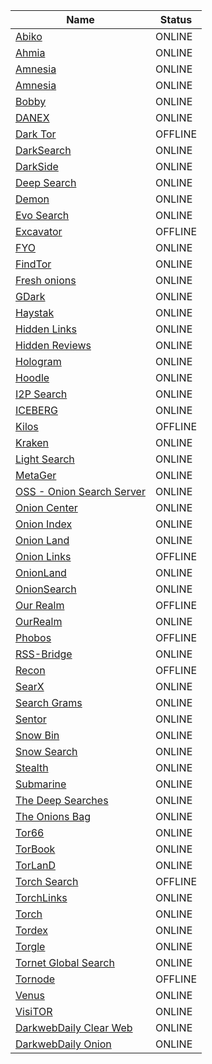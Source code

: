 |Name|Status|
| ------ | ------ |
|[Abiko](http://abikoifawyrftqivkhfxiwdjcdzybumpqrbowtudtwhrhpnykfonyzid.onion/)|ONLINE|
|[Ahmia](http://juhanurmihxlp77nkq76byazcldy2hlmovfu2epvl5ankdibsot4csyd.onion)|ONLINE|
|[Amnesia](http://amnesia7u5odx5xbwtpnqk3edybgud5bmiagu75bnqx2crntw5kry7ad.onion/)|ONLINE|
|[Amnesia](http://amnesia6iuqn46eyzcgymhzpom3gkqpj6yxacdpvu4mbq7sgskn6hvid.onion)|ONLINE|
|[Bobby](http://bobby64o755x3gsuznts6hf6agxqjcz5bop6hs7ejorekbm7omes34ad.onion/index.php)|ONLINE|
|[DANEX](http://danexio627wiswvlpt6ejyhpxl5gla5nt2tgvgm2apj2ofrgm44vbeyd.onion/)|ONLINE|
|[Dark Tor](http://darktorhvabc652txfc575oendhykqcllb7bh7jhhsjduocdlyzdbmqd.onion/hidden.html)|OFFLINE|
|[DarkSearch](http://darkschn4iw2hxvpv2vy2uoxwkvs2padb56t3h4wqztre6upoc5qwgid.onion/)|ONLINE|
|[DarkSide](http://darksid3f3ggicny772rvdmrcgfbtixsyjpdgm6unh5qci6r24ukg4qd.onion/)|ONLINE|
|[Deep Search](http://search7tdrcvri22rieiwgi5g46qnwsesvnubqav2xakhezv4hjzkkad.onion/)|ONLINE|
|[Demon](http://srcdemonm74icqjvejew6fprssuolyoc2usjdwflevbdpqoetw4x3ead.onion)|ONLINE|
|[Evo Search](http://wbr4bzzxbeidc6dwcqgwr3b6jl7ewtykooddsc5ztev3t3otnl45khyd.onion/evo/search.php)|ONLINE|
|[Excavator](http://2fd6cemt4gmccflhm6imvdfvli3nf7zn6rfrwpsy7uhxrgbypvwf5fad.onion)|OFFLINE|
|[FYO](http://fyonionsqkae65mfxsgvp3fu4q2aegdrz3dh5ocjlbjrfybpqywgshad.onion/)|ONLINE|
|[FindTor](http://findtorroveq5wdnipkaojfpqulxnkhblymc7aramjzajcvpptd4rjqd.onion/)|ONLINE|
|[Fresh onions](http://freshonifyfe4rmuh6qwpsexfhdrww7wnt5qmkoertwxmcuvm4woo4ad.onion)|ONLINE|
|[GDark](http://zb2jtkhnbvhkya3d46twv3g7lkobi4s62tjffqmafjibixk6pmq75did.onion)|ONLINE|
|[Haystak](http://haystak5njsmn2hqkewecpaxetahtwhsbsa64jom2k22z5afxhnpxfid.onion/)|ONLINE|
|[Hidden Links](http://wclekwrf2aclunlmuikf2bopusjfv66jlhwtgbiycy5nw524r6ngioid.onion/)|ONLINE|
|[Hidden Reviews](http://u5lyidiw4lpkonoctpqzxgyk6xop7w7w3oho4dzzsi272rwnjhyx7ayd.onion)|ONLINE|
|[Hologram](http://hologramnkycaoyouxst54l64knvmossdapc5k5pmjb5hnrpcodncpad.onion/)|ONLINE|
|[Hoodle](http://nr2dvqdot7yw6b5poyjb7tzot7fjrrweb2fhugvytbbio7ijkrvicuid.onion/)|ONLINE|
|[I2P Search](http://i2poulge3qyo33q4uazlda367okpkczn4rno2vjfetawoghciae6ygad.onion)|ONLINE|
|[ICEBERG](http://iceberget6r64etudtzkyh5nanpdsqnkgav5fh72xtvry3jyu5u2r5qd.onion/)|ONLINE|
|[Kilos](http://mlyusr6htlxsyc7t2f4z53wdxh3win7q3qpxcrbam6jf3dmua7tnzuyd.onion)|OFFLINE|
|[Kraken](http://krakenai2gmgwwqyo7bcklv2lzcvhe7cxzzva2xpygyax5f33oqnxpad.onion/)|ONLINE|
|[Light Search](http://light3232dmbbnigk34aeg2ef3j3uvnwkqsymunadh3to3vg4gpyeyid.onion/)|ONLINE|
|[MetaGer](http://metagerv65pwclop2rsfzg4jwowpavpwd6grhhlvdgsswvo6ii4akgyd.onion)|ONLINE|
|[OSS - Onion Search Server](http://3fzh7yuupdfyjhwt3ugzqqof6ulbcl27ecev33knxe3u7goi3vfn2qqd.onion/oss/)|ONLINE|
|[Onion Center](http://5qqrlc7hw3tsgokkqifb33p3mrlpnleka2bjg7n46vih2synghb6ycid.onion)|ONLINE|
|[Onion Index](http://oniondxjxs2mzjkbz7ldlflenh6huksestjsisc3usxht3wqgk6a62yd.onion/)|ONLINE|
|[Onion Land](http://3bbad7fauom4d6sgppalyqddsqbf5u5p56b5k5uk2zxsy3d6ey2jobad.onion)|ONLINE|
|[Onion Links](http://tor3asjumtsjqjdgrorxjxa2jg2i4ky5qbvarlzwfcauyd4aapdbskyd.onion)|OFFLINE|
|[OnionLand](http://3bbad7fauom4d6sgppalyqddsqbf5u5p56b5k5uk2zxsy3d6ey2jobad.onion/)|ONLINE|
|[OnionSearch](http://searchpxsd4vdpf35uk4ycgxolp732zhs7zr4qgftt6qvmgpo6mukbyd.onion/)|ONLINE|
|[Our Realm](http://ci7lskssaclenp2pf4rt72pptvayudy3u4nv3f6ihhnu224ik4dz7tad.onion)|OFFLINE|
|[OurRealm](http://orealmvxooetglfeguv2vp65a3rig2baq2ljc7jxxs4hsqsrcemkxcad.onion/)|ONLINE|
|[Phobos](http://phobosxilamwcg75xt22id7aywkzol6q6rfl2flipcqoc4e4ahima5id.onion)|OFFLINE|
|[RSS-Bridge](http://mo2s6juoepmoob6d43mic7nctlp4gg66kkh7bdii3vwiwp626h6b2bqd.onion/)|ONLINE|
|[Recon](http://recon222tttn4ob7ujdhbn3s4gjre7netvzybuvbq2bcqwltkiqinhad.onion)|OFFLINE|
|[SearX](http://z5vawdol25vrmorm4yydmohsd4u6rdoj2sylvoi3e3nqvxkvpqul7bqd.onion)|ONLINE|
|[Search Grams](http://grams64rarzrk7rzdaz2fpb7lehcyi7zrrf5kd6w2uoamp7jw2aq6vyd.onion/)|ONLINE|
|[Sentor](http://e27slbec2ykiyo26gfuovaehuzsydffbit5nlxid53kigw3pvz6uosqd.onion)|ONLINE|
|[Snow Bin](http://snowbin45znsonv227ypgbuvpqyaoolxpdg3nhhfznahe3exif6z7tyd.onion/)|ONLINE|
|[Snow Search](http://snowsrchzbc2xdkmgvimetleohpnnnscnsgwmvneizcb34ywwocahiyd.onion/)|ONLINE|
|[Stealth](http://stealth5wfeiuvmtgd2s3m2nx2bb3ywdo2yiklof77xf6emkwjqo53yd.onion/)|ONLINE|
|[Submarine](http://no6m4wzdexe3auiupv2zwif7rm6qwxcyhslkcnzisxgeiw6pvjsgafad.onion)|ONLINE|
|[The Deep Searches](http://searchgf7gdtauh7bhnbyed4ivxqmuoat3nm6zfrg3ymkq6mtnpye3ad.onion)|ONLINE|
|[The Onions Bag](http://on62jjkocppf3alrznspngqt4v7emcyxcxz4r5cq5pwnajyshr2u4uqd.onion/onionbag/)|ONLINE|
|[Tor66](http://tor66sewebgixwhcqfnp5inzp5x5uohhdy3kvtnyfxc2e5mxiuh34iid.onion)|ONLINE|
|[TorBook](http://torbookp6ougjm42lzt4gzki3ozprktiekhqydwavp26d5m3ewjr3fad.onion/)|ONLINE|
|[TorLanD](http://torlgu6zhhtwe73fdu76uiswgnkfvukqfujofxjfo7vzoht2rndyhxyd.onion/)|ONLINE|
|[Torch Search](http://xmh57jrknzkhv6y3ls3ubitzfqnkrwxhopf5aygthi7d6rplyvk3noyd.onion)|OFFLINE|
|[TorchLinks](http://torchlu7soq4akgqojbby4fgfwsxyppjdlzry2qtn7lbghfalxurbjad.onion)|ONLINE|
|[Torch](http://torchqsxkllrj2eqaitp5xvcgfeg3g5dr3hr2wnuvnj76bbxkxfiwxqd.onion)|ONLINE|
|[Tordex](http://tordexu73joywapk2txdr54jed4imqledpcvcuf75qsas2gwdgksvnyd.onion/)|ONLINE|
|[Torgle](http://iy3544gmoeclh5de6gez2256v6pjh4omhpqdh2wpeeppjtvqmjhkfwad.onion/torgle/)|ONLINE|
|[Tornet Global Search](http://xcprh4cjas33jnxgs3zhakof6mctilfxigwjcsevdfap7vtyj57lmjad.onion/tgs/)|ONLINE|
|[Tornode](http://e6wzjohnxejirqa2sgridvymv2jxhrqdfuyxvoxp3xpqh7kr4kbwpwad.onion)|OFFLINE|
|[Venus](http://venusoseaqnafjvzfmrcpcq6g47rhd7sa6nmzvaa4bj5rp6nm5jl7gad.onion/)|ONLINE|
|[VisiTOR](http://uzowkytjk4da724giztttfly4rugfnbqkexecotfp5wjc2uhpykrpryd.onion/search/)|ONLINE|
|[DarkwebDaily Clear Web](https://darkwebdaily.live/)|ONLINE|
|[DarkwebDaily Onion](http://dailydwusclfsu7fzwydc5emidexnesmdlzqmz2dxnx5x4thl42vj4qd.onion/)|ONLINE|

